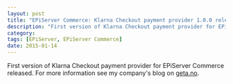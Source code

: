 ```yaml
---
layout: post
title: "EPiServer Commerce: Klarna Checkout payment provider 1.0.0 released"
description: "First version of Klarna Checkout payment provider for EPiServer Commerce released."
category:
tags: [EPiServer, EPiServer Commerce]
date: 2015-01-14
---
```


<p class="lead">
    First version of Klarna Checkout payment provider for EPiServer Commerce released. For more information see my company's blog on <a href="http://geta.no/blogg/first-version-of-klarna-checkout-payment-library-for-episerver-commerce-released/">geta.no</a>.
</p>